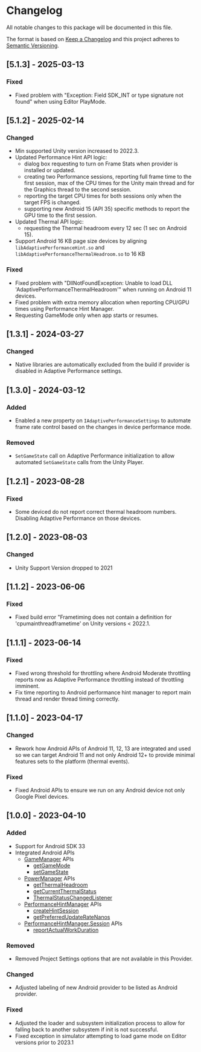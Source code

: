 # Changelog
All notable changes to this package will be documented in this file.

The format is based on [Keep a Changelog](http://keepachangelog.com/en/1.0.0/)
and this project adheres to [Semantic Versioning](http://semver.org/spec/v2.0.0.html).

## [5.1.3] - 2025-03-13

### Fixed
* Fixed problem with "Exception: Field SDK_INT or type signature not found" when using Editor PlayMode.

## [5.1.2] - 2025-02-14

### Changed
* Min supported Unity version increased to 2022.3.
* Updated Performance Hint API logic:
  * dialog box requesting to turn on Frame Stats when provider is installed or updated.
  * creating two Performance sessions, reporting full frame time to the first session, max of the CPU times for the Unity main thread and for the Graphics thread to the second session.
  * reporting the target CPU times for both sessions only when the target FPS is changed.
  * supporting new Android 15 (API 35) specific methods to report the GPU time to the first session.
* Updated Thermal API logic:
  * requesting the Thermal headroom every 12 sec (1 sec on Android 15).
* Support Android 16 KB page size devices by aligning `libAdaptivePerformanceHint.so` and `libAdaptivePerformanceThermalHeadroom.so` to 16 KB

### Fixed
* Fixed problem with "DllNotFoundException: Unable to load DLL 'AdaptivePerformanceThermalHeadroom'" when running on Android 11 devices.
* Fixed problem with extra memory allocation when reporting CPU/GPU times using Performance Hint Manager.
* Requesting GameMode only when app starts or resumes.

## [1.3.1] - 2024-03-27

### Changed
* Native libraries are automatically excluded from the build if provider is disabled in Adaptive Performance settings.

## [1.3.0] - 2024-03-12

### Added
* Enabled a new property on `IAdaptivePerformanceSettings` to automate frame rate control based on the changes in device performance mode.

### Removed
* `SetGameState` call on Adaptive Performance initialization to allow automated `SetGameState` calls from the Unity Player.

## [1.2.1] - 2023-08-28

### Fixed
* Some deviced do not report correct thermal headroom numbers. Disabling Adaptive Performance on those devices.

## [1.2.0] - 2023-08-03

### Changed
* Unity Support Version dropped to 2021

## [1.1.2] - 2023-06-06

### Fixed
* Fixed build error "Frametiming does not contain a definition for 'cpumainthreadframetime' on Unity versions < 2022.1.

## [1.1.1] - 2023-06-14

### Fixed
* Fixed wrong threshold for throttling where Android Moderate throttling reports now as Adaptive Performance throttling instead of throttling imminent.
* Fix time reporting to Android performance hint manager to report main thread and render thread timing correctly.

## [1.1.0] - 2023-04-17

### Changed
* Rework how Android APIs of Android 11, 12, 13 are integrated and used so we can target Android 11 and not only Android 12+ to provide minimal features sets to the platform (thermal events).


### Fixed
* Fixed Android APIs to ensure we run on any Android device not only Google Pixel devices.


## [1.0.0] - 2023-04-10

### Added
* Support for Android SDK 33
* Integrated Android APIs
  * [GameManager](https://developer.android.com/reference/android/app/GameManager) APIs
    * [getGameMode](https://developer.android.com/reference/android/app/GameManager#getGameMode())
    * [setGameState](https://developer.android.com/reference/android/app/GameManager#setGameState(android.app.GameState))
  * [PowerManager](https://developer.android.com/reference/android/os/PowerManager) APIs
    * [getThermalHeadroom](https://developer.android.com/reference/android/os/PowerManager#getThermalHeadroom(int))
    * [getCurrentThermalStatus](https://developer.android.com/reference/android/os/PowerManager#getCurrentThermalStatus())
    * [ThermalStatusChangedListener](https://developer.android.com/reference/android/os/PowerManager.OnThermalStatusChangedListener)
  * [PerformanceHintManager](https://developer.android.com/reference/android/os/PerformanceHintManager) APIs
    * [createHintSession](https://developer.android.com/reference/android/os/PerformanceHintManager#createHintSession(int[],%20long))
    * [getPreferredUpdateRateNanos](https://developer.android.com/reference/android/os/PerformanceHintManager#getPreferredUpdateRateNanos())
  * [PerformanceHintManager.Session](https://developer.android.com/reference/android/os/PerformanceHintManager.Session) APIs
    * [reportActualWorkDuration](https://developer.android.com/reference/android/os/PerformanceHintManager.Session#reportActualWorkDuration(long))

### Removed
* Removed Project Settings options that are not available in this Provider.

### Changed
* Adjusted labeling of new Android provider to be listed as Android provider.

### Fixed
- Adjusted the loader and subsystem initialization process to allow for falling back to another subsystem if init is not successful.
- Fixed exception in simulator attempting to load game mode on Editor versions prior to 2023.1
